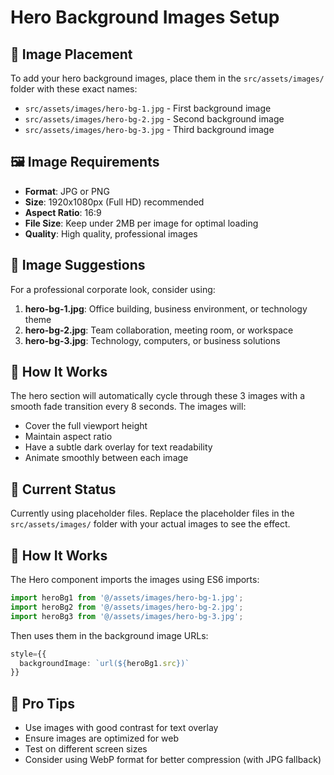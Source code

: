 # Hero Background Images Setup

## 📁 Image Placement

To add your hero background images, place them in the `src/assets/images/` folder with these exact names:

- `src/assets/images/hero-bg-1.jpg` - First background image
- `src/assets/images/hero-bg-2.jpg` - Second background image  
- `src/assets/images/hero-bg-3.jpg` - Third background image

## 🖼️ Image Requirements

- **Format**: JPG or PNG
- **Size**: 1920x1080px (Full HD) recommended
- **Aspect Ratio**: 16:9
- **File Size**: Keep under 2MB per image for optimal loading
- **Quality**: High quality, professional images

## 🎨 Image Suggestions

For a professional corporate look, consider using:

1. **hero-bg-1.jpg**: Office building, business environment, or technology theme
2. **hero-bg-2.jpg**: Team collaboration, meeting room, or workspace
3. **hero-bg-3.jpg**: Technology, computers, or business solutions

## 🔄 How It Works

The hero section will automatically cycle through these 3 images with a smooth fade transition every 8 seconds. The images will:

- Cover the full viewport height
- Maintain aspect ratio
- Have a subtle dark overlay for text readability
- Animate smoothly between each image

## 📝 Current Status

Currently using placeholder files. Replace the placeholder files in the `src/assets/images/` folder with your actual images to see the effect.

## 🚀 How It Works

The Hero component imports the images using ES6 imports:

```typescript
import heroBg1 from '@/assets/images/hero-bg-1.jpg';
import heroBg2 from '@/assets/images/hero-bg-2.jpg';
import heroBg3 from '@/assets/images/hero-bg-3.jpg';
```

Then uses them in the background image URLs:

```typescript
style={{
  backgroundImage: `url(${heroBg1.src})`
}}
```

## 🎯 Pro Tips

- Use images with good contrast for text overlay
- Ensure images are optimized for web
- Test on different screen sizes
- Consider using WebP format for better compression (with JPG fallback)
